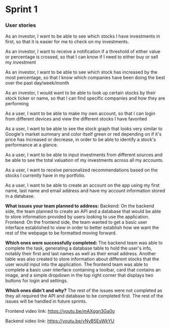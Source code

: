 # Sprint 1

### User stories

As an investor, I want to be able to see which stocks I have investments in first, so that it is easier for me to check on my investments.

As an investor, I want to receive a notification if a threshold of either value or percentage is crossed, so that I can know if I need to either buy or sell my investment

As an investor, I want to be able to see which stock has increased by the most percentage, so that I know which companies have been doing the best over the past day/week/month

As an investor, I would want to be able to look up certain stocks by their stock ticker or name, so that I can find specific companies and how they are performing

As a user, I want to be able to make my own account, so that I can login from different devices and view the different stocks I have favorited

As a user, I want to be able to see the stock graph that looks very similar to Google's market summary and color itself green or red depending on if it's price has increased or decrease, in order to be able to identify a stock's performance at a glance.

As a user, I want to be able to input investments from different sources and be able to see the total valuation of my investments across all my accounts.

As a user, I want to receive personalized recommendations based on the stocks I currently have in my portfolio.

As a user, I want to be able to create an account on the app using my first name, last name and email address and have my account information stored in a database.

**What issues your team planned to address:**
Backend: On the backend side, the team planned to create an API and a database that would be able to store information provided by users looking to use the application.
Frontend: On the frontend side, the team wanted to get a basic user interface established to view in order to better establish how we want the rest of the webpage to be formatted moving forward.

**Which ones were successfully completed:**
The backend team was able to complete the task, generating a database table to hold the user's info, notably their first and last names as well as their email address. Another table was also created to store information about different stocks that the user would input into the application.
The frontend team was able to complete a basic user interface containing a toolbar, card that contains an image, and a simple dropdown in the top right corner that displays two buttons for login and settings.

**Which ones didn't and why?** 
The rest of the issues were not completed as they all required the API and database to be completed first. The rest of the issues will be handled in future sprints.

Frontend video link: https://youtu.be/mAXggn3Ga0o

Backend video link: https://youtu.be/vNyB5EsWkYU
